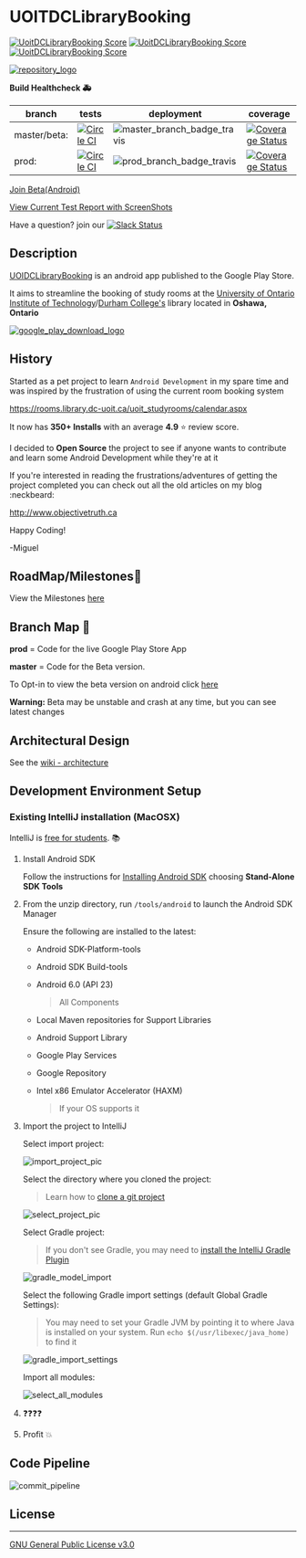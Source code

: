 # UOITDCLibraryBooking

[![UoitDCLibraryBooking Score](http://svg.badgerlife.com/play/com.objectivetruth.uoitlibrarybooking/score)](https://play.google.com/store/apps/details?id=com.objectivetruth.uoitlibrarybooking)
[![UoitDCLibraryBooking Score](http://svg.badgerlife.com/play/com.objectivetruth.uoitlibrarybooking/reviews)](https://play.google.com/store/apps/details?id=com.objectivetruth.uoitlibrarybooking)
[![UoitDCLibraryBooking Score](http://svg.badgerlife.com/play/com.objectivetruth.uoitlibrarybooking/downloads)](https://play.google.com/store/apps/details?id=com.objectivetruth.uoitlibrarybooking)

[![repository_logo](readme_pictures/repository_logo.png)](https://play.google.com/store/apps/details?id=com.objectivetruth.uoitlibrarybooking)


**Build Healthcheck :ambulance:**

| branch | tests | deployment | coverage |
| --- | --- | --- | --- |
| master/beta: | [![Circle CI](https://circleci.com/gh/ObjectiveTruth/UoitDCLibraryBooking/tree/master.svg?style=shield)](https://circleci.com/gh/ObjectiveTruth/UoitDCLibraryBooking/tree/master) | ![master_branch_badge_travis](https://travis-ci.org/ObjectiveTruth/UoitDCLibraryBooking.svg?branch=master) | [![Coverage Status](https://coveralls.io/repos/github/ObjectiveTruth/UoitDCLibraryBooking/badge.svg?branch=master)](https://coveralls.io/github/ObjectiveTruth/UoitDCLibraryBooking?branch=master) |
| prod: | [![Circle CI](https://circleci.com/gh/ObjectiveTruth/UoitDCLibraryBooking/tree/prod.svg?style=shield)](https://circleci.com/gh/ObjectiveTruth/UoitDCLibraryBooking/prod/beta) | ![prod_branch_badge_travis](https://travis-ci.org/ObjectiveTruth/UoitDCLibraryBooking.svg?branch=prod)  | [![Coverage Status](https://coveralls.io/repos/github/ObjectiveTruth/UoitDCLibraryBooking/badge.svg?branch=prod)](https://coveralls.io/github/ObjectiveTruth/UoitDCLibraryBooking?branch=prod) |

[Join Beta(Android)](https://play.google.com/apps/testing/com.objectivetruth.uoitlibrarybooking)


[View Current Test Report with ScreenShots](http://testreports.uoitdclibrarybooking.objectivetruth.ca/)



Have a question? join our
[![Slack Status](https://uoitlibrarybooking-slackin.herokuapp.com/badge.svg)](https://uoitlibrarybooking-slackin.herokuapp.com/)

## Description

[UOIDCLibraryBooking](https://play.google.com/store/apps/details?id=com.objectivetruth.uoitlibrarybooking) is an android app published to the Google Play Store.

It aims to streamline the booking of study rooms at the [University of Ontario Institute of Technology](https://www.uoit.ca)/[Durham College's](https://www.durhamcollege.ca) library located in **Oshawa, Ontario**

[![google_play_download_logo](readme_pictures/Google-Play-button.png)](https://play.google.com/store/apps/details?id=com.objectivetruth.uoitlibrarybooking)


## History

Started as a pet project to learn `Android Development` in my spare time and was inspired by the frustration of using the current room booking system

https://rooms.library.dc-uoit.ca/uoit_studyrooms/calendar.aspx

It now has **350+ Installs** with an average **4.9** :star: review score.

I decided to **Open Source** the project to see if anyone wants to contribute and learn some Android Development while they're at it

If you're interested in reading the frustrations/adventures of getting the project completed you can check out all the old articles on my blog :neckbeard:

http://www.objectivetruth.ca

Happy Coding!

-Miguel

## RoadMap/Milestones:page_with_curl:

View the Milestones [here](https://github.com/ObjectiveTruth/UoitDCLibraryBooking/milestones)

## Branch Map :rotating_light:

**prod** = Code for the live Google Play Store App

**master** = Code for the Beta version.

To Opt-in to view the beta version on android click [here](https://play.google.com/apps/testing/com.objectivetruth.uoitlibrarybooking)

  **Warning:** Beta may be unstable and crash at any time, but you can see latest changes
  
## Architectural Design

See the [wiki - architecture](https://github.com/ObjectiveTruth/UoitDCLibraryBooking/wiki/Architecture-%28DI%29)

## Development Environment Setup

### Existing IntelliJ installation (MacOSX)

IntelliJ is [free for students](https://www.jetbrains.com/student/). :books:

1. Install Android SDK

    Follow the instructions for [Installing Android SDK](http://developer.android.com/sdk/installing/index.html) choosing **Stand-Alone SDK Tools**

2. From the unzip directory, run `/tools/android` to launch the Android SDK Manager

    Ensure the following are installed to the latest:

    * Android SDK-Platform-tools

    * Android SDK Build-tools

    * Android 6.0 (API 23) 

        >All Components

    * Local Maven repositories for Support Libraries
    
    * Android Support Library

    * Google Play Services
    
    * Google Repository

    * Intel x86 Emulator Accelerator (HAXM)
    
        >If your OS supports it

3. Import the project to IntelliJ

    Select import project:

    ![import_project_pic](readme_pictures/import_project.png)

    Select the directory where you cloned the project:
    
    >Learn how to [clone a git project](https://help.github.com/articles/cloning-a-repository/)

    ![select_project_pic](readme_pictures/select_project.png)

    Select Gradle project:

    >If you don't see Gradle, you may need to [install the IntelliJ Gradle Plugin](https://github.com/ObjectiveTruth/UoitDCLibraryBooking/wiki/Installing-IntelliJ-Gradle-Plugin)

    ![gradle_model_import](readme_pictures/gradle_import.png)

    Select the following Gradle import settings (default Global Gradle Settings):
        
    >You may need to set your Gradle JVM by pointing it to where Java is installed on your system. Run `echo $(/usr/libexec/java_home)` to find it

    ![gradle_import_settings](readme_pictures/gradle_import_settings.png)

    Import all modules:

    ![select_all_modules](readme_pictures/select_all_modules.png)

4. :question::question::question::question:

5. Profit :boom:

## Code Pipeline

![commit_pipeline](readme_pictures/UoitDCLibraryBookingCommitPipelines.png)


## License

--------

[GNU General Public License v3.0](http://choosealicense.com/licenses/gpl-3.0/#)



